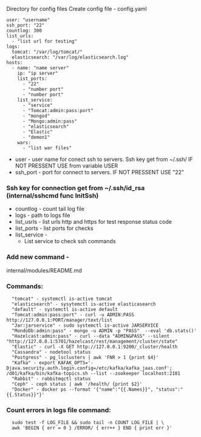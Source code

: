 Directory for config files
Create config file - config.yaml

```
user: "username"
ssh_port: "22"
countlog: 300
list_urls:
  - "list url for testing"
logs:
  tomcat: "/var/log/tomcat/"
  elasticsearch: "/var/log/elasticsearch.log"
hosts:
  - name: "name server"
    ip: "ip server"
    list_ports:
      - "22"
      - "number port"
      - "number port"
    list_service:
      - "service"
      - "Tomcat:admin:pass:port"
      - "mongod"
      - "Mongo:admin:pass"
      - "elasticsearch"
      - "Elastic"
      - "demon1"
    wars:
      - "list war files"
```
- user - user name for conect ssh to servers. Ssh key get from ~/.ssh/ IF NOT PRESSENT USE from variable USER
- ssh_port - port for connect to servers. IF NOT PRESSENT USE "22"
### Ssh key for connection get from ~/.ssh/id_rsa (internal/sshcmd func InitSsh)
- countlog - count tail log file
- logs - path to logs file
- list_usrls - list urls http and https for test response status code
- list_ports - list ports for checks
- list_service -
  - List service to check ssh commands

###  Add new command -
  internal/modules/README.md

### Commands:
```
  "tomcat" - systemctl is-active tomcat
  "elasticsearch" - sysytemctl is-active elasticasearch
  "default" - systemctl is-active default
  "Tomcat:admin:pass:port" - curl -u ADMIN:PASS http://127.0.0.1:PORT/manager/text/list
  "Jar:jarservice" - sudo systemctl is-active JARSERVICE
  "MondoDb:admin:pass" - mongo -u ADMIN -p "PASS"  --eval 'db.stats()'
  "Hazelcast:admin:pass" - curl --data "ADMIN&PASS" --silent "http://127.0.0.1:5701/hazelcast/rest/management/cluster/state"
  "Elastic" - curl -X GET http://127.0.0.1:9200/_cluster/health
  "Cassandra" - nodetool status
  "Postgress" - pg_lsclusters | awk 'FNR > 1 {print $4}'
  "Kafka" - export KAFAK_OPTS='-Djava.security.auth.login.config=/etc/kafka/kafka_jaas.conf'; /d01/kafka/bin/kafka-topics.sh --list --zookeeper localhost:2181
  "Rabbit" - rabbitmqctl status
  "Ceph" - ceph status | awk '/health/ {print $2}'
  "Docker" - docker ps --format '{"name":"{{.Names}}", "status":"{{.Status}}"}'
```
### Count errors in logs file command:
```
  sudo test -f LOG_FILE && sudo tail -n COUNT LOG_FILE | \
  awk 'BEGIN { err = 0 } /ERROR/ { err++ } END { print err }'
```